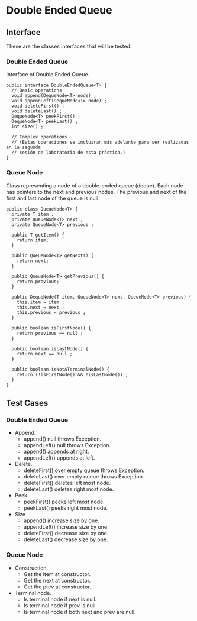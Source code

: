 # Double Ended Queue

## Interface

These are the classes interfaces that will be tested.

### Double Ended Queue

Interface of Double Ended Queue.

```
public interface DoubleEndedQueue<T> {
  // Basic operations
  void append(DequeNode<T> node) ;
  void appendLeft(DequeNode<T> node) ;
  void deleteFirst() ;
  void deleteLast() ;
  DequeNode<T> peekFirst() ;
  DequeNode<T> peekLast() ;
  int size() ;

  // Complex operations
  // (Estas operaciones se incluirán más adelante para ser realizadas en la segunda
  // sesión de laboratorio de esta práctica.)
}
```

### Queue Node

Class representing a node of a double-ended queue (deque). 
Each node has pointers to the next and previous nodes. 
The previous and next of the first and last node of the queue is null.

```
public class QueueNode<T> {
  private T item ;
  private QueueNode<T> next ;
  private QueueNode<T> previous ;

  public T getItem() {
    return item;
  }

  public QueueNode<T> getNext() {
    return next;
  }

  public QueueNode<T> getPrevious() {
    return previous;
  }

  public DequeNode(T item, QueueNode<T> next, QueueNode<T> previous) {
    this.item = item ;
    this.next = next ;
    this.previous = previous ;
  }

  public boolean isFirstNode() {
    return previous == null ;
  }

  public boolean isLastNode() {
    return next == null ;
  }

  public boolean isNotATerminalNode() {
    return (!isFirstNode() && !isLastNode()) ;
  }
}
```

## Test Cases

### Double Ended Queue

- Append.
  - append() null throws Exception.
  - appendLeft() null throws Exception.
  - append() appends at right.
  - appendLeft() appends at left.
- Delete.
  - deleteFirst() over empty queue throws Exception.
  - deleteLast() over empty queue throws Exception.
  - deleteFirst() deletes left most node.
  - deleteLast() deletes right most node.
- Peek. 
  - peekFirst() peeks left most node.
  - peekLast() peeks right most node.
- Size 
  - append() increase size by one.
  - appendLeft() increase size by one.
  - deleteFirst() decrease size by one.
  - deleteLast() decrease size by one.

### Queue Node 

- Construction.
  - Get the item at constructor.
  - Get the next at constructor.
  - Get the prev at constructor.
- Terminal node.
  - Is terminal node if next is null.
  - Is terminal node if prev is null.
  - Is terminal node if both next and prev are null.
